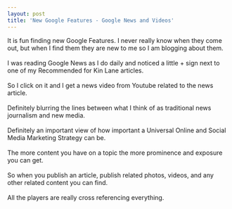 ```yaml
---
layout: post
title: 'New Google Features - Google News and Videos'
---
```

<a onblur="try {parent.deselectBloggerImageGracefully();} catch(e) {}" href="http://bp1.blogger.com/_9OGzs28s_k4/R4wuTEgj35I/AAAAAAAAAuE/AUVJhF_1LuE/s1600-h/Google+News+1.jpg"><img style="margin: 0pt 0pt 10px 10px; float: right; cursor: pointer;" src="http://bp1.blogger.com/_9OGzs28s_k4/R4wuTEgj35I/AAAAAAAAAuE/AUVJhF_1LuE/s320/Google+News+1.jpg" alt="" id="BLOGGER_PHOTO_ID_5155546578595078034" border="0" /></a>It is fun finding new Google Features.  I never really know when they come out, but when I find them they are new to me so I am blogging about them.<br /><br />I was reading Google News as I do daily and noticed a little + sign next to one of my Recommended for Kin Lane articles.<br /><br />So I click on it and I get a news video from Youtube related to the news article.<br /><br />Definitely blurring the lines between what I think of as traditional news journalism and new media.<a onblur="try {parent.deselectBloggerImageGracefully();} catch(e) {}" href="http://bp0.blogger.com/_9OGzs28s_k4/R4wuZ0gj36I/AAAAAAAAAuM/Mpj1fO4djjw/s1600-h/Google+News+2.jpg"><img style="margin: 0pt 0pt 10px 10px; float: right; cursor: pointer;" src="http://bp0.blogger.com/_9OGzs28s_k4/R4wuZ0gj36I/AAAAAAAAAuM/Mpj1fO4djjw/s320/Google+News+2.jpg" alt="" id="BLOGGER_PHOTO_ID_5155546694559195042" border="0" /></a><br /><br />Definitely an important view of how  important a Universal Online  and Social Media Marketing Strategy can be.<br /><br />The more content you have on a topic the more prominence and exposure you can get.<br /><br />So when you publish an article, publish related photos, videos, and any other related content you can find.<br /><br />All the players are really cross referencing everything.